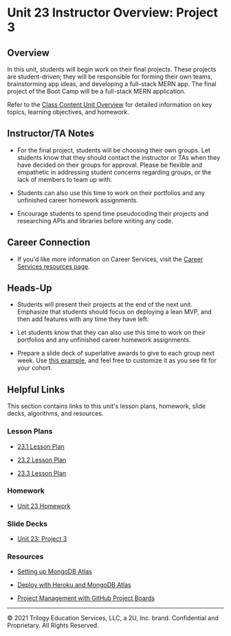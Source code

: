# Unit 23 Instructor Overview: Project 3

## Overview

In this unit, students will begin work on their final projects. These projects are student-driven; they will be responsible for forming their own teams, brainstorming app ideas, and developing a full-stack MERN app. The final project of the Boot Camp will be a full-stack MERN application.

Refer to the [Class Content Unit Overview](../../../01-Class-Content/23-Project-3/README.md) for detailed information on key topics, learning objectives, and homework.

## Instructor/TA Notes

* For the final project, students will be choosing their own groups. Let students know that they should contact the instructor or TAs when they have decided on their groups for approval. Please be flexible and empathetic in addressing student concerns regarding groups, or the lack of members to team up with.

* Students can also use this time to work on their portfolios and any unfinished career homework assignments.

* Encourage students to spend time pseudocoding their projects and researching APIs and libraries before writing any code.

## Career Connection

* If you'd like more information on Career Services, visit the [Career Services resources page](https://mycareerspot.org/).

## Heads-Up

* Students will present their projects at the end of the next unit. Emphasize that students should focus on deploying a lean MVP, and then add features with any time they have left.

* Let students know that they can also use this time to work on their portfolios and any unfinished career homework assignments.

* Prepare a slide deck of superlative awards to give to each group next week. Use [this example](https://docs.google.com/presentation/d/1QlPJhHnHvLLtKheKl4opm7tibkjjALZeAzwVvZdJDO0/edit?usp=sharing), and feel free to customize it as you see fit for your cohort.

## Helpful Links

This section contains links to this unit's lesson plans, homework, slide decks, algorithms, and resources.

### Lesson Plans

* [23.1 Lesson Plan](./01-Day/23.1-LESSON-PLAN.md)

* [23.2 Lesson Plan](./02-Day/23.2-LESSON-PLAN.md)
  
* [23.3 Lesson Plan](./03-Day/23.3-LESSON-PLAN.md)

### Homework

* [Unit 23 Homework](../../../01-Class-Content/23-Project-3/02-Homework/README.md)

### Slide Decks

* [Unit 23: Project 3](https://docs.google.com/presentation/d/1J0mGF93xbfAXJigu__PFhdepQ8eIDI0ADBKG1zHmD34/edit#slide=id.g4831362597_2_495)

### Resources

* [Setting up MongoDB Atlas](https://coding-boot-camp.github.io/full-stack/mongodb/how-to-set-up-mongodb-atlas)

* [Deploy with Heroku and MongoDB Atlas](https://coding-boot-camp.github.io/full-stack/mongodb/deploy-with-heroku-and-mongodb-atlas)

* [Project Management with GitHub Project Boards](https://docs.github.com/en/github/managing-your-work-on-github/about-project-boards)

---
© 2021 Trilogy Education Services, LLC, a 2U, Inc. brand. Confidential and Proprietary. All Rights Reserved.
